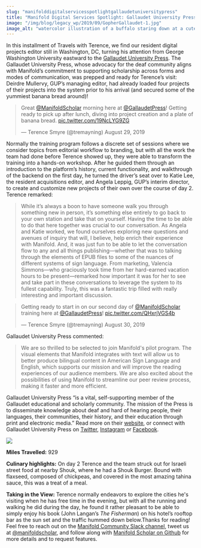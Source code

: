 ```yaml
---
slug: "manifolddigitalservicesspotlightgallaudetuniversitypress"
title: "Manifold Digital Services Spotlight: Gallaudet University Press"
image: "/img/blog/legacy_wp/2019/09/GopherGallaudet-1.jpg"
image_alt: "watercolor illustration of a buffalo staring down at a cute gopher sitting in the grass amid blank pages of paper, holding the Manifold logo"
---
```


In this installment of Travels with Terence, we find our resident digital projects editor still in Washington, DC, turning his attention from George Washington University eastward to the [Gallaudet University Press](http://gupress.gallaudet.edu/). The Gallaudet University Press, whose advocacy for the deaf community aligns with Manifold’s commitment to supporting scholarship across forms and modes of communication, was prepped and ready for Terence’s visit: Deirdre Mullervy, GUP’s managing editor, had already loaded four projects of their projects into the system prior to his arrival (and secured some of the yummiest banana bread around)!

<!--truncate-->

> Great [@ManifoldScholar](https://twitter.com/ManifoldScholar?ref_src=twsrc%5Etfw) morning here at [@GallaudetPress](https://twitter.com/GallaudetPress?ref_src=twsrc%5Etfw)! Getting ready to pick up after lunch, diving into project creation and a plate of banana bread. [pic.twitter.com/19NcLYG9ZG](https://t.co/19NcLYG9ZG)
>
> — Terence Smyre (@tremayning) August 29, 2019

<script async="" src="https://platform.twitter.com/widgets.js" charset="utf-8"></script>Normally the training program follows a discrete set of sessions where we consider topics from editorial workflow to branding, but with all the work the team had done before Terence showed up, they were able to transform the training into a hands-on workshop. After he guided them through an introduction to the platform’s history, current functionality, and walkthrough of the backend on the first day, he turned the driver’s seat over to Katie Lee, the resident acquisitions editor, and Angela Leppig, GUP’s interim director, to create and customize new projects of their own over the course of day 2. Terence remarked:

> While it’s always a boon to have someone walk you through something new in person, it’s something else entirely to go back to your own station and take that on yourself. Having the time to be able to do that here together was crucial to our conversation. As Angela and Katie worked, we found ourselves exploring new questions and avenues of inquiry that will, I believe, help enrich their experience with Manifold. And, it was just fun to be able to let the conversation flow to any and all things publishing—whether that was to talking through the elements of EPUB files to some of the nuances of different systems of sign language. From marketing, Valencia Simmons—who graciously took time from her hard-earned vacation hours to be present—remarked how important it was for her to see and take part in these conversations to leverage the system to its fullest capability. Truly, this was a fantastic trip filled with really interesting and important discussion.

> Getting ready to start in on our second day of [@ManifoldScholar](https://twitter.com/ManifoldScholar?ref_src=twsrc%5Etfw) training here at [@GallaudetPress](https://twitter.com/GallaudetPress?ref_src=twsrc%5Etfw)! [pic.twitter.com/QHxrjVGS4b](https://t.co/QHxrjVGS4b)
>
> — Terence Smyre (@tremayning) August 30, 2019

Gallaudet University Press commented:&nbsp;

> We are so thrilled to be selected to join Manifold's pilot program. The visual elements that Manifold integrates with text will allow us to better produce bilingual content in American Sign Language and English, which supports our mission and will improve the reading experiences of our audience members. We are also excited about the possibilities of using Manifold to streamline our peer review process, making it faster and more efficient.

Gallaudet University Press “is a vital, self-supporting member of the Gallaudet educational and scholarly community. The mission of the Press is to disseminate knowledge about deaf and hard of hearing people, their languages, their communities, their history, and their education through print and electronic media.” Read more on their [website](http://gupress.gallaudet.edu/), or connect with Gallaudet University Press on [Twitter](https://twitter.com/gallaudetpress), [Instagram](https://www.instagram.com/gallaudetpress/) or [Facebook](https://www.facebook.com/GallaudetUniversityPress/).

[![](/img/blog/legacy_wp/2019/09/gupress-logo_300pixels-Gallaudet-University-Press.jpg)](/img/blog/legacy_wp/2019/09/gupress-logo_300pixels-Gallaudet-University-Press.jpg)

**Miles Travelled:** 929

**Culinary highlights:** On day 2 Terence and the team struck out for Israeli street food at nearby Shouk, where he had a Shouk Burger. Bound with flaxseed, composed of chickpeas, and covered in the most amazing tahina sauce, this was a treat of a meal.

**Taking in the View:** Terence normally endeavors to explore the cities he's visiting when he has free time in the evening, but with all the running and walking he did during the day, he found it rather pleasant to be able to simply enjoy his book (John Langan’s _The Fisherman_) on his hotel’s rooftop bar as the sun set and the traffic hummed down below.Thanks for reading! Feel free to reach out on the [Manifold Community Slack channel](https://manifold-slackin.herokuapp.com/), tweet us at [@manifoldscholar](https://twitter.com/ManifoldScholar), and follow along with&nbsp;[Manifold Scholar on Github](https://github.com/ManifoldScholar/manifold) for more details and to request features.


